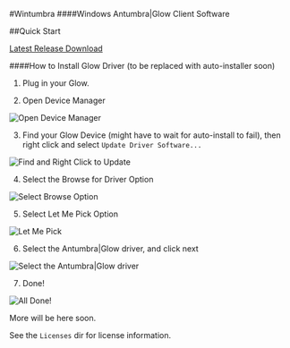 #Wintumbra
####Windows Antumbra|Glow Client Software

##Quick Start

[Latest Release Download]()

####How to Install Glow Driver (to be replaced with auto-installer soon)

1) Plug in your Glow.

2) Open Device Manager

![Open Device Manager](https://raw.githubusercontent.com/TeamAntumbra/wintumbra/master/Screenshots/deviceMgr.png)

3) Find your Glow Device (might have to wait for auto-install to fail), then right click and select `Update Driver Software...`

![Find and Right Click to Update](https://raw.githubusercontent.com/TeamAntumbra/wintumbra/master/Screenshots/rightClick.png)

4) Select the Browse for Driver Option

![Select Browse Option](https://raw.githubusercontent.com/TeamAntumbra/wintumbra/master/Screenshots/browse.png)

5) Select Let Me Pick Option

![Let Me Pick](https://raw.githubusercontent.com/TeamAntumbra/wintumbra/master/Screenshots/pick.png)

6) Select the Antumbra|Glow driver, and click next

![Select the Antumbra|Glow driver](https://raw.githubusercontent.com/TeamAntumbra/wintumbra/master/Screenshots/select.png)

7) Done!

![All Done!](https://raw.githubusercontent.com/TeamAntumbra/wintumbra/master/Screenshots/done.png)

More will be here soon.

See the `Licenses` dir for license information.

